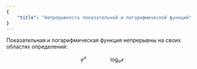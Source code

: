 ```yaml
---
{
    "title": "Непрерывность показательной и логарифмической функций"
}
---
```


Показательная и логарифмическая функция непрерывны на своих областях определений:

$$ e^x \qquad \qquad \log_a x $$